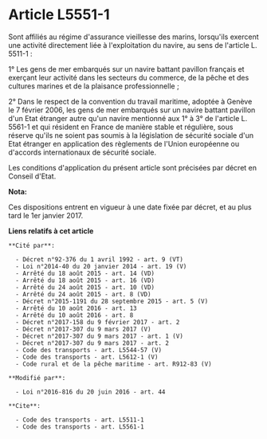# Article L5551-1

Sont affiliés au régime d'assurance vieillesse des marins, lorsqu'ils exercent une activité directement liée à l'exploitation
du navire, au sens de l'article L. 5511-1 : 

1° Les gens de mer embarqués sur un navire battant pavillon français et exerçant leur activité dans les secteurs du commerce,
de la pêche et des cultures marines et de la plaisance professionnelle ; 

2° Dans le respect de la convention du travail maritime, adoptée à Genève le 7 février 2006, les gens de mer embarqués sur un
navire battant pavillon d'un Etat étranger autre qu'un navire mentionné aux 1° à 3° de l'article L. 5561-1 et qui résident en
France de manière stable et régulière, sous réserve qu'ils ne soient pas soumis à la législation de sécurité sociale d'un
Etat étranger en application des règlements de l'Union européenne ou d'accords internationaux de sécurité sociale. 

Les conditions d'application du présent article sont précisées par décret en Conseil d'Etat.

**Nota:**

Ces dispositions entrent en vigueur à une date fixée par décret, et au plus tard le 1er janvier 2017.

**Liens relatifs à cet article**

	**Cité par**:

	  - Décret n°92-376 du 1 avril 1992 - art. 9 (VT)
	  - Loi n°2014-40 du 20 janvier 2014 - art. 19 (V)
	  - Arrêté du 18 août 2015 - art. 14 (VD)
	  - Arrêté du 18 août 2015 - art. 16 (VD)
	  - Arrêté du 24 août 2015 - art. 10 (VD)
	  - Arrêté du 24 août 2015 - art. 8 (VD)
	  - Décret n°2015-1191 du 28 septembre 2015 - art. 5 (V)
	  - Arrêté du 10 août 2016 - art. 13
	  - Arrêté du 10 août 2016 - art. 8
	  - Décret n°2017-158 du 9 février 2017 - art. 2
	  - Décret n°2017-307 du 9 mars 2017 (V)
	  - Décret n°2017-307 du 9 mars 2017 - art. 1 (V)
	  - Décret n°2017-307 du 9 mars 2017 - art. 2
	  - Code des transports - art. L5544-57 (V)
	  - Code des transports - art. L5612-1 (V)
	  - Code rural et de la pêche maritime - art. R912-83 (V)

	**Modifié par**:

	  - Loi n°2016-816 du 20 juin 2016 - art. 44

	**Cite**:

	  - Code des transports - art. L5511-1
	  - Code des transports - art. L5561-1
